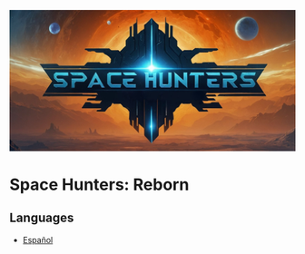 ![Space Hunters: Reborn](/static/img/01.png)

# Space Hunters: Reborn

## Languages
- [Español](./Docs/Esp/indice.md)
